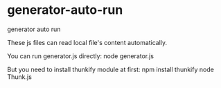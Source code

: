 # generator-auto-run
generator auto run

These js files can read local file's content automatically.

You can run generator.js directly:
node generator.js

But you need to install thunkify module at first:
npm install thunkify
node Thunk.js
